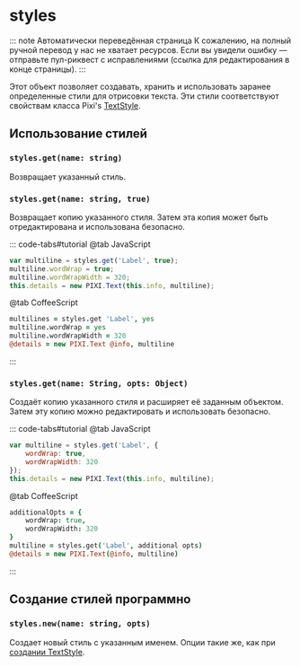 # styles

::: note Автоматически переведённая страница
К сожалению, на полный ручной перевод у нас не хватает ресурсов.
Если вы увидели ошибку — отправьте пул-риквест с исправлениями (ссылка для редактирования в конце страницы).
:::

Этот объект позволяет создавать, хранить и использовать заранее определенные стили для отрисовки текста. Эти стили соответствуют свойствам класса Pixi's [TextStyle](https://pixijs.download/release/docs/PIXI.TextStyle.html).

## Использование стилей

### `styles.get(name: string)`

Возвращает указанный стиль.

### `styles.get(name: string, true)`

Возвращает копию указанного стиля. Затем эта копия может быть отредактирована и использована безопасно.

::: code-tabs#tutorial
@tab JavaScript
```js
var multiline = styles.get('Label', true);
multiline.wordWrap = true;
multiline.wordWrapWidth = 320;
this.details = new PIXI.Text(this.info, multiline);
```
@tab CoffeeScript
```coffee
multilines = styles.get 'Label', yes
multiline.wordWrap = yes
multiline.wordWrapWidth = 320
@details = new PIXI.Text @info, multiline
```
:::

### `styles.get(name: String, opts: Object)`

Создаёт копию указанного стиля и расширяет её заданным объектом. Затем эту копию можно редактировать и использовать безопасно.

::: code-tabs#tutorial
@tab JavaScript
```js
var multiline = styles.get('Label', {
    wordWrap: true,
    wordWrapWidth: 320
});
this.details = new PIXI.Text(this.info, multiline);
```

@tab CoffeeScript
```coffee
additionalOpts = {
    wordWrap: true,
    wordWrapWidth: 320
}
multiline = styles.get('Label', additional opts)
@details = new PIXI.Text(@info, multiline)
```
:::

## Создание стилей программно

### `styles.new(name: string, opts)` 

Создает новый стиль с указанным именем. Опции такие же, как при [создании TextStyle](https://pixijs.download/release/docs/PIXI.TextStyle.html).

